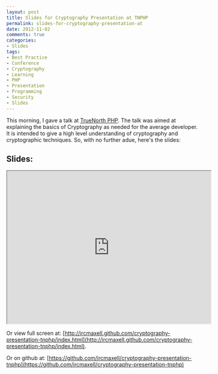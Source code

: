 ```yaml
---
layout: post
title: Slides for Cryptography Presentation at TNPHP
permalink: slides-for-cryptography-presentation-at
date: 2012-11-02
comments: true
categories:
- Slides
tags:
- Best Practice
- Conference
- Cryptography
- Learning
- PHP
- Presentation
- Programming
- Security
- Slides
---
```


This morning, I gave a talk at [TrueNorth PHP](http://www.truenorthphp.ca/). The talk was aimed at explaining the basics of Cryptography as needed for the average developer. It is intended to give a high level understanding of cryptography and cryptographic techniques. So, with no further adue, here's the slides:

<!--more-->
## Slides:

<iframe height="400" src="http://ircmaxell.github.com/cryptography-presentation-tnphp/index.html" width="535"></iframe>


Or view full screen at: [http://ircmaxell.github.com/cryptography-presentation-tnphp/index.html](http://ircmaxell.github.com/cryptography-presentation-tnphp/index.html).



Or on github at: [https://github.com/ircmaxell/cryptography-presentation-tnphp](https://github.com/ircmaxell/cryptography-presentation-tnphp)